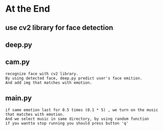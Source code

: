 # At the End
## use cv2 library for face detection 

## deep.py
 
## cam.py
	recognize face with cv2 library. 
	By using detected face, deep.py predict user's face emition.
	And add img that matches with emotion.
## main.py
	if same emotion last for 0.5 times (0.1 * 5) , we turn on the music that matches with emotion. 
	And we select music in same directory, by using random function
	if you wantto stop running you should press button 'q'

